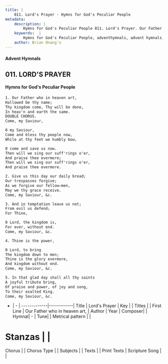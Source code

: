```yaml
---
title: |
    011. Lord's Prayer - Hymns for God's Peculiar People
metadata:
    description: |
        Hymns for God's Peculiar People 011. Lord's Prayer. Our Father who in heaven art, Hallowed be thy name; Thy kingdom come, Thy will be done, In heav'n and earth the same. DOUBLE CHORUS. Come, my Saviour,   
    keywords:  |
        Hymns for God's Peculiar People, adventhymnals, advent hymnals, Lord's Prayer, Our Father who in heaven art,. 
    author: Brian Onang'o
---
```

#### Advent Hymnals
## 011. LORD'S PRAYER
####  Hymns for God's Peculiar People
```txt
1. Our Father who in heaven art,
Hallowed be thy name;
Thy kingdom come, Thy will be done,
In heav'n and earth the same.
DOUBLE CHORUS.
Come, my Saviour, 

0 my Saviour,
Come and bless thy people now,
While at thy feet we humbly bow,

0 come and save us now.
Then will we sing our suff'rings o'er,
And praise thee evermore;
Then will we sing our suff'rings o'er,
And praise thee evermore.

2. Give us this day our daily bread;
Our trespasses forgive;
As we forgive our fellow—men,
May we thy grace receive.
Come, my Saviour, &c.

3. And in temptation leave us not;
From evil us defend;
For Thine, 

0 Lord, the kingdom is,
For ever, without end.
Come, my Saviour, &c.

4. Thine is the power, 

0 Lord, to bring
The kingdom down to men;
Thine is the glory evermore,
And kingdom without end.
Come, my Saviour, &c.

5. In that glad day shall all thy saints
A joyful tribute bring,
Of praise and power, of joy and song,
To their exalted King.
Come, my Saviour, &c.


```
- |   -  |
-------------|------------|
Title | Lord's Prayer |
Key |  |
Titles |  |
First Line | Our Father who in heaven art, |
Author | 
Year | 
Composer|  |
Hymnal|  - |
Tune|  |
Metrical pattern | |
# Stanzas |  |
Chorus |  |
Chorus Type |  |
Subjects |  |
Texts |  |
Print Texts | 
Scripture Song |  |
    
